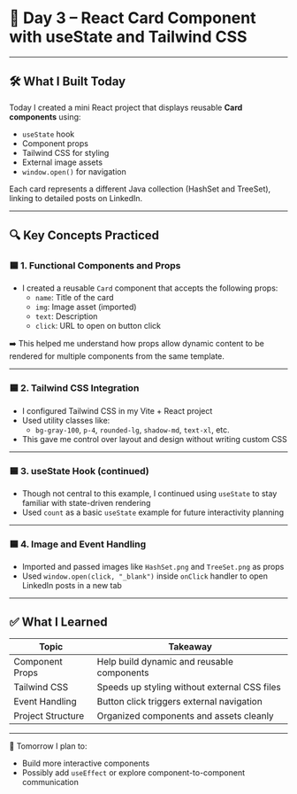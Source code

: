 # 📅 Day 3 – React Card Component with useState and Tailwind CSS

---

## 🛠️ What I Built Today

Today I created a mini React project that displays reusable **Card components** using:

- `useState` hook
- Component props
- Tailwind CSS for styling
- External image assets
- `window.open()` for navigation

Each card represents a different Java collection (HashSet and TreeSet), linking to detailed posts on LinkedIn.

---

## 🔍 Key Concepts Practiced

### 🟦 1. Functional Components and Props

- I created a reusable `Card` component that accepts the following props:
  - `name`: Title of the card
  - `img`: Image asset (imported)
  - `text`: Description
  - `click`: URL to open on button click

➡️ This helped me understand how props allow dynamic content to be rendered for multiple components from the same template.

---

### 🟦 2. Tailwind CSS Integration

- I configured Tailwind CSS in my Vite + React project
- Used utility classes like:
  - `bg-gray-100`, `p-4`, `rounded-lg`, `shadow-md`, `text-xl`, etc.
- This gave me control over layout and design without writing custom CSS

---

### 🟦 3. useState Hook (continued)

- Though not central to this example, I continued using `useState` to stay familiar with state-driven rendering
- Used `count` as a basic `useState` example for future interactivity planning

---

### 🟦 4. Image and Event Handling

- Imported and passed images like `HashSet.png` and `TreeSet.png` as props
- Used `window.open(click, "_blank")` inside `onClick` handler to open LinkedIn posts in a new tab

---

## ✅ What I Learned

| Topic                | Takeaway |
|----------------------|----------|
| Component Props      | Help build dynamic and reusable components |
| Tailwind CSS         | Speeds up styling without external CSS files |
| Event Handling       | Button click triggers external navigation |
| Project Structure    | Organized components and assets cleanly |

---

📌 Tomorrow I plan to:
- Build more interactive components
- Possibly add `useEffect` or explore component-to-component communication
